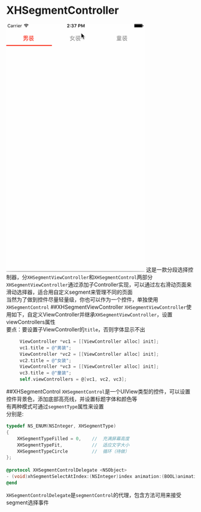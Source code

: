 # XHSegmentController
![image](https://github.com/zhuyunfeng1224/XHImageStore/blob/master/XHSegmentController/XHSegmentController_screenshot.gif)
这是一款分段选择控制器，分`XHSegmentViewController`和`XHSegmentControl`两部分<br>
`XHSegmentViewController`通过添加子Controller实现，可以通过左右滑动页面来滑动选择器，适合用自定义segment来管理不同的页面<br>
当然为了做到控件尽量轻量级，你也可以作为一个控件，单独使用`XHSegmentControl`
##XHSegmentViewController
`XHSegmentViewController`使用如下，自定义ViewController并继承`XHSegmentViewController`，设置viewControllers属性<br>
要点：要设置子ViewController的`title`，否则字体显示不出<br>
```Objective-C
     ViewController *vc1 = [[ViewController alloc] init];
     vc1.title = @"男装";
     ViewController *vc2 = [[ViewController alloc] init];
     vc2.title = @"女装";
     ViewController *vc3 = [[ViewController alloc] init];
     vc3.title = @"童装";
     self.viewControllers = @[vc1, vc2, vc3];
```
##XHSegmentControl
`XHSegmentControl`是一个UIView类型的控件，可以设置控件背景色，添加底部高亮线，并设置标题字体和颜色等<br>
有两种模式可通过`segmentType`属性来设置<br>
分别是:<br>
```Objective-C
typedef NS_ENUM(NSInteger, XHSegmentType)
{
    XHSegmentTypeFilled = 0,    //  充满屏幕高度
    XHSegmentTypeFit,           //  适应文字大小
    XHSegmentTypeCircle         //  循环（待做）
};

@protocol XHSegmentControlDelegate <NSObject>
- (void)xhSegmentSelectAtIndex:(NSInteger)index animation:(BOOL)animation;
@end
```
`XHSegmentControlDelegate`是`segmentControl`的代理，包含方法可用来接受segment选择事件

